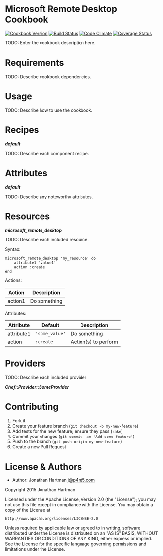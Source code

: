 Microsoft Remote Desktop Cookbook
=================================
[![Cookbook Version](http://img.shields.io/cookbook/v/microsoft-remote-desktop.svg)][cookbook]
[![Build Status](http://img.shields.io/travis/RoboticCheese/microsoft-remote-desktop-chef.svg)][travis]
[![Code Climate](http://img.shields.io/codeclimate/github/RoboticCheese/microsoft-remote-desktop-chef.svg)][codeclimate]
[![Coverage Status](http://img.shields.io/coveralls/RoboticCheese/microsoft-remote-desktop-chef.svg)][coveralls]

[cookbook]: https://supermarket.chef.io/cookbooks/microsoft-remote-desktop
[travis]: http://travis-ci.org/RoboticCheese/microsoft-remote-desktop-chef
[codeclimate]: https://codeclimate.com/github/RoboticCheese/microsoft-remote-desktop-chef
[coveralls]: https://coveralls.io/r/RoboticCheese/microsoft-remote-desktop-chef

TODO: Enter the cookbook description here.

Requirements
============

TODO: Describe cookbook dependencies.

Usage
=====

TODO: Describe how to use the cookbook.

Recipes
=======

***default***

TODO: Describe each component recipe.

Attributes
==========

***default***

TODO: Describe any noteworthy attributes.

Resources
=========

***microsoft_remote_desktop***

TODO: Describe each included resource.

Syntax:

    microsoft_remote_desktop 'my_resource' do
        attribute1 'value1'
        action :create
    end

Actions:

| Action  | Description  |
|---------|--------------|
| action1 | Do something |

Attributes:

| Attribute  | Default        | Description          |
|------------|----------------|----------------------|
| attribute1 | `'some_value'` | Do something         |
| action     | `:create`      | Action(s) to perform |

Providers
=========

TODO: Describe each included provider

***Chef::Provider::SomeProvider***

Contributing
============

1. Fork it
2. Create your feature branch (`git checkout -b my-new-feature`)
3. Add tests for the new feature; ensure they pass (`rake`)
4. Commit your changes (`git commit -am 'Add some feature'`)
5. Push to the branch (`git push origin my-new-feature`)
6. Create a new Pull Request

License & Authors
=================
- Author: Jonathan Hartman <j@p4nt5.com>

Copyright 2015 Jonathan Hartman

Licensed under the Apache License, Version 2.0 (the "License");
you may not use this file except in compliance with the License.
You may obtain a copy of the License at

    http://www.apache.org/licenses/LICENSE-2.0

Unless required by applicable law or agreed to in writing, software
distributed under the License is distributed on an "AS IS" BASIS,
WITHOUT WARRANTIES OR CONDITIONS OF ANY KIND, either express or implied.
See the License for the specific language governing permissions and
limitations under the License.
